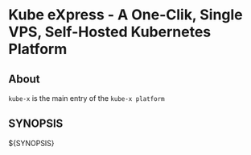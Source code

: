 # Kube eXpress - A One-Clik, Single VPS, Self-Hosted Kubernetes Platform


## About
`kube-x` is the main entry of the `kube-x platform`



## SYNOPSIS

${SYNOPSIS}